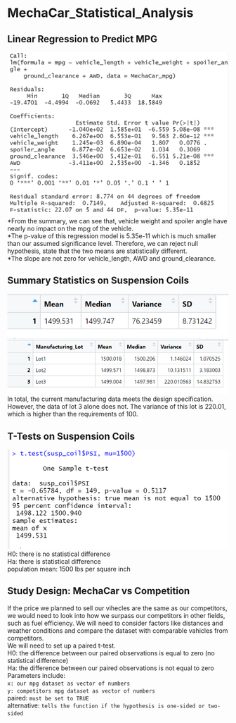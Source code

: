 # MechaCar_Statistical_Analysis
## Linear Regression to Predict MPG
![linear_regression](Resources/linear_regress.PNG)
*From the summary, we can see that, vehicle weight and spoiler angle have nearly no impact on the mpg of the vehicle.
<br />*The p-value of this regression model is 5.35e-11 which is much smaller than our assumed significance level. Therefore, we can reject null hypothesis, state that the two means are statistically different. 
<br />*The slope are not zero for vehicle_length, AWD and ground_clearance.

## Summary Statistics on Suspension Coils
![total_summary](Resources/total_summary.PNG)
![lot_summary](Resources/lot_summary.PNG)
<br />In total, the current manufacturing data meets the design specification. However, the data of lot 3 alone does not. The variance of this lot is 220.01, which is higher than the requirements of 100.

## T-Tests on Suspension Coils
![t_test](Resources/t_test.PNG)
<br />H0: there is no statistical difference
<br />Ha: there is statistical difference
<br />population mean: 1500 lbs per square inch
 
 ## Study Design: MechaCar vs Competition
 If the price we planned to sell our vihecles are the same as our competitors, we would need to look into how we surpass our competitors in other fields, such as fuel efficiency.
 We will need to consider factors like distances and weather conditions and compare the dataset with comparable vahicles from competitors.
 <br />We will need to set up a paired t-test.
 <br />H0: the difference between our paired observations is equal to zero (no statistical difference)
 <br />Ha: the difference between our paired observations is not equal to zero 
 <br />Parameters include:
 <br />`x: our mpg dataset as vector of numbers`
 <br />`y: competitors mpg dataset as vector of numbers`
 <br />paired: `must be set to TRUE`
 <br />alternative: `tells the function if the hypothesis is one-sided or two-sided`
 
 
 
